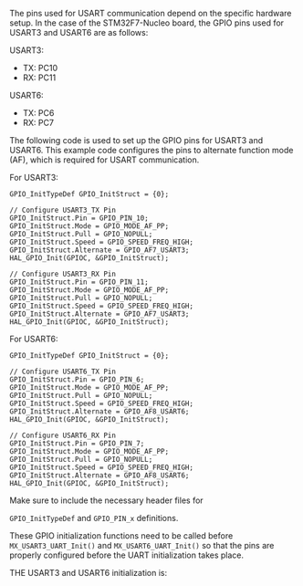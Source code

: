 The pins used for USART communication depend on the specific hardware setup.
In the case of the STM32F7-Nucleo board, the GPIO pins used for USART3 and
USART6 are as follows:

USART3:
- TX: PC10
- RX: PC11

USART6:
- TX: PC6
- RX: PC7

The following code is used to set up the GPIO pins for USART3 and USART6.
This example code configures the pins to alternate function mode (AF), which is required for USART communication.

For USART3:

```
GPIO_InitTypeDef GPIO_InitStruct = {0};

// Configure USART3_TX Pin
GPIO_InitStruct.Pin = GPIO_PIN_10;
GPIO_InitStruct.Mode = GPIO_MODE_AF_PP;
GPIO_InitStruct.Pull = GPIO_NOPULL;
GPIO_InitStruct.Speed = GPIO_SPEED_FREQ_HIGH;
GPIO_InitStruct.Alternate = GPIO_AF7_USART3;
HAL_GPIO_Init(GPIOC, &GPIO_InitStruct);

// Configure USART3_RX Pin
GPIO_InitStruct.Pin = GPIO_PIN_11;
GPIO_InitStruct.Mode = GPIO_MODE_AF_PP;
GPIO_InitStruct.Pull = GPIO_NOPULL;
GPIO_InitStruct.Speed = GPIO_SPEED_FREQ_HIGH;
GPIO_InitStruct.Alternate = GPIO_AF7_USART3;
HAL_GPIO_Init(GPIOC, &GPIO_InitStruct);
```

For USART6:

```
GPIO_InitTypeDef GPIO_InitStruct = {0};

// Configure USART6_TX Pin
GPIO_InitStruct.Pin = GPIO_PIN_6;
GPIO_InitStruct.Mode = GPIO_MODE_AF_PP;
GPIO_InitStruct.Pull = GPIO_NOPULL;
GPIO_InitStruct.Speed = GPIO_SPEED_FREQ_HIGH;
GPIO_InitStruct.Alternate = GPIO_AF8_USART6;
HAL_GPIO_Init(GPIOC, &GPIO_InitStruct);

// Configure USART6_RX Pin
GPIO_InitStruct.Pin = GPIO_PIN_7;
GPIO_InitStruct.Mode = GPIO_MODE_AF_PP;
GPIO_InitStruct.Pull = GPIO_NOPULL;
GPIO_InitStruct.Speed = GPIO_SPEED_FREQ_HIGH;
GPIO_InitStruct.Alternate = GPIO_AF8_USART6;
HAL_GPIO_Init(GPIOC, &GPIO_InitStruct);
```

Make sure to include the necessary header files for

`GPIO_InitTypeDef` and `GPIO_PIN_x` definitions.

These GPIO initialization functions need to be called before
`MX_USART3_UART_Init()` and `MX_USART6_UART_Init()` so that the
pins are properly configured before the UART initialization takes place.


THE USART3 and USART6 initialization is:
